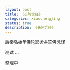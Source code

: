 ```yaml
---
layout: post
title: 《长阿含经》
categories: xiaochengjing
status: true
description: 《长阿含经》
---
```


后秦弘始年佛陀耶舍共竺佛念译

测试
...

整理中
